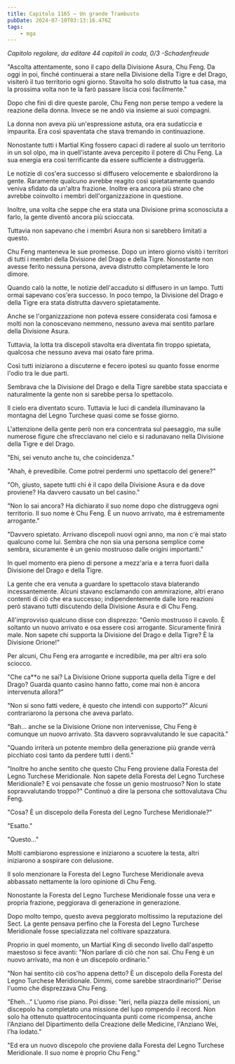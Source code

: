 ```yaml
---
title: Capitolo 1165 – Un grande Trambusto
pubDate: 2024-07-10T03:13:16.476Z
tags:
    - mga
---
```



<em>Capitolo regolare,
da editare
44 capitoli in coda, 0/3
-Schadenfreude</em>


"Ascolta attentamente, sono il capo della Divisione Asura, Chu Feng. Da oggi in poi, finché continuerai a stare nella Divisione della Tigre e del Drago, visiterò il tuo territorio ogni giorno. Stavolta ho solo distrutto la tua casa, ma la prossima volta non te la farò passare liscia così facilmente."


Dopo che finì di dire queste parole, Chu Feng non perse tempo a vedere la reazione della donna. Invece se ne andò via insieme ai suoi compagni.


La donna non aveva più un'espressione astuta, ora era sudaticcia e impaurita. Era così spaventata che stava tremando in continuazione.


Nonostante tutti i Martial King fossero capaci di radere al suolo un territorio in un sol olpo, ma in quell'istante aveva percepito il potere di Chu Feng. La sua energia era così terrificante da essere sufficiente a distruggerla.


Le notizie di cos'era successo si diffusero velocemente e sbalordirono la gente. Raramente qualcuno avrebbe reagito così spietatamente quando veniva sfidato da un'altra frazione. Inoltre era ancora più strano che avrebbe coinvolto i membri dell'organizzazione in questione.


Inoltre, una volta che seppe che era stata una Divisione prima sconosciuta a farlo, la gente diventò ancora più scioccata.


Tuttavia non sapevano che i membri Asura non si sarebbero limitati a questo.


Chu Feng manteneva le sue promesse. Dopo un intero giorno visitò i territori di tutti i membri della Divisione del Drago e della Tigre. Nonostante non avesse ferito nessuna persona, aveva distrutto completamente le loro dimore.


Quando calò la notte, le notizie dell'accaduto si diffusero in un lampo. Tutti ormai sapevano cos'era successo. In poco tempo, la Divisione del Drago e della Tigre era stata distrutta davvero spietatamente.


Anche se l'organizzazione non poteva essere considerata così famosa e molti non la conoscevano nemmeno, nessuno aveva mai sentito parlare della Divisione Asura.


Tuttavia, la lotta tra discepoli stavolta era diventata fin troppo spietata, qualcosa che nessuno aveva mai osato fare prima.


Così tutti iniziarono a discuterne e fecero ipotesi su quanto fosse enorme l'odio tra le due parti.


Sembrava che la Divisione del Drago e della Tigre sarebbe stata spacciata e naturalmente la gente non si sarebbe persa lo spettacolo.


Il cielo era diventato scuro. Tuttavia le luci di candela illuminavano la montagna del Legno Turchese quasi come se fosse giorno.


L'attenzione della gente però non era concentrata sul paesaggio, ma sulle numerose figure che sfrecciavano nel cielo e si radunavano nella Divisione della Tigre e del Drago.


"Ehi, sei venuto anche tu, che coincidenza."


"Ahah, è prevedibile. Come potrei perdermi uno spettacolo del genere?"


"Oh, giusto, sapete tutti chi è il capo della Divisione Asura e da dove proviene? Ha davvero causato un bel casino."


"Non lo sai ancora? Ha dichiarato il suo nome dopo che distruggeva ogni territorio. Il suo nome è Chu Feng. È un nuovo arrivato, ma è estremamente arrogante."


"Davvero spietato. Arrivano discepoli nuovi ogni anno, ma non c'è mai stato qualcuno come lui. Sembra che non sia una persona semplice come sembra, sicuramente è un genio mostruoso dalle origini importanti."


In quel momento era pieno di persone a mezz'aria e a terra fuori dalla Divisione del Drago e della Tigre.


La gente che era venuta a guardare lo spettacolo stava blaterando incessantemente. Alcuni stavano esclamando con ammirazione, altri erano contenti di ciò che era successo; indipendentemente dalle loro reazioni però stavano tutti discutendo della Divisione Asura e di Chu Feng.


All'improvviso qualcuno disse con disprezzo: "Genio mostruoso il cavolo. È soltanto un nuovo arrivato e osa essere così arrogante. Sicuramente finirà male. Non sapete chi supporta la Divisione del Drago e della Tigre? È la Divisione Orione!"


Per alcuni, Chu Feng era arrogante e incredibile, ma per altri era solo sciocco.


"Che ca**o ne sai? La Divisione Orione supporta quella della Tigre e del Drago? Guarda quanto casino hanno fatto, come mai non è ancora intervenuta allora?"


"Non si sono fatti vedere, è questo che intendi con supporto?" Alcuni contrariarono la persona che aveva parlato.


"Bah... anche se la Divisione Orione non intervenisse, Chu Feng è comunque un nuovo arrivato. Sta davvero sopravvalutando le sue capacità."


"Quando irriterà un potente membro della generazione più grande verrà picchiato così tanto da perdere tutti i denti."


"Inoltre ho anche sentito che questo Chu Feng proviene dalla Foresta del Legno Turchese Meridionale. Non sapete della Foresta del Legno Turchese Meridionale? E voi pensavate che fosse un genio mostruoso? Non lo state sopravvalutando troppo?" Continuò a dire la persona che sottovalutava Chu Feng.


"Cosa? È un discepolo della Foresta del Legno Turchese Meridionale?"


"Esatto."


"Questo..."


Molti cambiarono espressione e iniziarono a scuotere la testa, altri iniziarono a sospirare con delusione.


Il solo menzionare la Foresta del Legno Turchese Meridionale aveva abbassato nettamente la loro opinione di Chu Feng.


Nonostante la Foresta del Legno Turchese Meridionale fosse una vera e propria frazione, peggiorava di generazione in generazione.


Dopo molto tempo, questo aveva peggiorato moltissimo la reputazione del Sect. La gente pensava perfino che la Foresta del Legno Turchese Meridionale fosse specializzata nel coltivare spazzatura.


Proprio in quel momento, un Martial King di secondo livello dall'aspetto maestoso si fece avanti: "Non parlare di ciò che non sai. Chu Feng è un nuovo arrivato, ma non è un discepolo ordinario."


"Non hai sentito ciò cos'ho appena detto? È un discepolo della Foresta del Legno Turchese Meridionale. Dimmi, come sarebbe straordinario?" Derise l'uomo che disprezzava Chu Feng.


"Eheh..." L'uomo rise piano. Poi disse: "Ieri, nella piazza delle missioni, un discepolo ha completato una missione del lupo rompendo il record. Non solo ha ottenuto quattrocentocinquanta punti come ricompensa, anche l'Anziano del Dipartimento della Creazione delle Medicine, l'Anziano Wei, l'ha lodato."


"Ed era un nuovo discepolo che proviene dalla Foresta del Legno Turchese Meridionale. Il suo nome è proprio Chu Feng."
                                


                                



